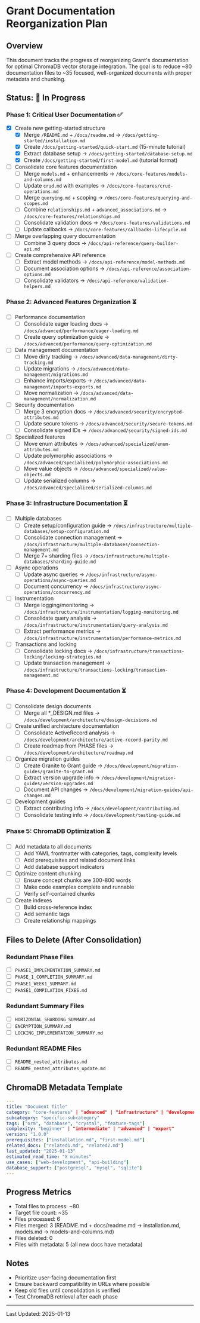 # Grant Documentation Reorganization Plan

## Overview
This document tracks the progress of reorganizing Grant's documentation for optimal ChromaDB vector storage integration. The goal is to reduce ~80 documentation files to ~35 focused, well-organized documents with proper metadata and chunking.

## Status: 🚧 In Progress

### Phase 1: Critical User Documentation ✅
- [x] Create new getting-started structure
  - [x] Merge `/README.md` + `/docs/readme.md` → `/docs/getting-started/installation.md`
  - [x] Create `/docs/getting-started/quick-start.md` (15-minute tutorial)
  - [x] Extract database setup → `/docs/getting-started/database-setup.md`
  - [x] Create `/docs/getting-started/first-model.md` (tutorial format)
- [ ] Consolidate core features documentation
  - [ ] Merge `models.md` + enhancements → `/docs/core-features/models-and-columns.md`
  - [ ] Update `crud.md` with examples → `/docs/core-features/crud-operations.md`
  - [ ] Merge `querying.md` + scoping → `/docs/core-features/querying-and-scopes.md`
  - [ ] Combine `relationships.md` + `advanced_associations.md` → `/docs/core-features/relationships.md`
  - [ ] Consolidate validation docs → `/docs/core-features/validations.md`
  - [ ] Update callbacks → `/docs/core-features/callbacks-lifecycle.md`
- [ ] Merge overlapping query documentation
  - [ ] Combine 3 query docs → `/docs/api-reference/query-builder-api.md`
- [ ] Create comprehensive API reference
  - [ ] Extract model methods → `/docs/api-reference/model-methods.md`
  - [ ] Document association options → `/docs/api-reference/association-options.md`
  - [ ] Consolidate validators → `/docs/api-reference/validation-helpers.md`

### Phase 2: Advanced Features Organization ⏳
- [ ] Performance documentation
  - [ ] Consolidate eager loading docs → `/docs/advanced/performance/eager-loading.md`
  - [ ] Create query optimization guide → `/docs/advanced/performance/query-optimization.md`
- [ ] Data management documentation
  - [ ] Move dirty tracking → `/docs/advanced/data-management/dirty-tracking.md`
  - [ ] Update migrations → `/docs/advanced/data-management/migrations.md`
  - [ ] Enhance imports/exports → `/docs/advanced/data-management/imports-exports.md`
  - [ ] Move normalization → `/docs/advanced/data-management/normalization.md`
- [ ] Security documentation
  - [ ] Merge 3 encryption docs → `/docs/advanced/security/encrypted-attributes.md`
  - [ ] Update secure tokens → `/docs/advanced/security/secure-tokens.md`
  - [ ] Consolidate signed IDs → `/docs/advanced/security/signed-ids.md`
- [ ] Specialized features
  - [ ] Move enum attributes → `/docs/advanced/specialized/enum-attributes.md`
  - [ ] Update polymorphic associations → `/docs/advanced/specialized/polymorphic-associations.md`
  - [ ] Move value objects → `/docs/advanced/specialized/value-objects.md`
  - [ ] Update serialized columns → `/docs/advanced/specialized/serialized-columns.md`

### Phase 3: Infrastructure Documentation ⏳
- [ ] Multiple databases
  - [ ] Create setup/configuration guide → `/docs/infrastructure/multiple-databases/setup-configuration.md`
  - [ ] Consolidate connection management → `/docs/infrastructure/multiple-databases/connection-management.md`
  - [ ] Merge 7+ sharding files → `/docs/infrastructure/multiple-databases/sharding-guide.md`
- [ ] Async operations
  - [ ] Update async queries → `/docs/infrastructure/async-operations/async-queries.md`
  - [ ] Document concurrency → `/docs/infrastructure/async-operations/concurrency.md`
- [ ] Instrumentation
  - [ ] Merge logging/monitoring → `/docs/infrastructure/instrumentation/logging-monitoring.md`
  - [ ] Consolidate query analysis → `/docs/infrastructure/instrumentation/query-analysis.md`
  - [ ] Extract performance metrics → `/docs/infrastructure/instrumentation/performance-metrics.md`
- [ ] Transactions and locking
  - [ ] Consolidate locking docs → `/docs/infrastructure/transactions-locking/locking-strategies.md`
  - [ ] Update transaction management → `/docs/infrastructure/transactions-locking/transaction-management.md`

### Phase 4: Development Documentation ⏳
- [ ] Consolidate design documents
  - [ ] Merge all *_DESIGN.md files → `/docs/development/architecture/design-decisions.md`
- [ ] Create unified architecture documentation
  - [ ] Consolidate ActiveRecord analysis → `/docs/development/architecture/active-record-parity.md`
  - [ ] Create roadmap from PHASE files → `/docs/development/architecture/roadmap.md`
- [ ] Organize migration guides
  - [ ] Create Granite to Grant guide → `/docs/development/migration-guides/granite-to-grant.md`
  - [ ] Extract version upgrade info → `/docs/development/migration-guides/version-upgrades.md`
  - [ ] Document API changes → `/docs/development/migration-guides/api-changes.md`
- [ ] Development guides
  - [ ] Extract contributing info → `/docs/development/contributing.md`
  - [ ] Consolidate testing info → `/docs/development/testing-guide.md`

### Phase 5: ChromaDB Optimization ⏳
- [ ] Add metadata to all documents
  - [ ] Add YAML frontmatter with categories, tags, complexity levels
  - [ ] Add prerequisites and related document links
  - [ ] Add database support indicators
- [ ] Optimize content chunking
  - [ ] Ensure concept chunks are 300-800 words
  - [ ] Make code examples complete and runnable
  - [ ] Verify self-contained chunks
- [ ] Create indexes
  - [ ] Build cross-reference index
  - [ ] Add semantic tags
  - [ ] Create relationship mappings

## Files to Delete (After Consolidation)

### Redundant Phase Files
- [ ] `PHASE1_IMPLEMENTATION_SUMMARY.md`
- [ ] `PHASE_1_COMPLETION_SUMMARY.md`
- [ ] `PHASE1_WEEK1_SUMMARY.md`
- [ ] `PHASE1_COMPILATION_FIXES.md`

### Redundant Summary Files
- [ ] `HORIZONTAL_SHARDING_SUMMARY.md`
- [ ] `ENCRYPTION_SUMMARY.md`
- [ ] `LOCKING_IMPLEMENTATION_SUMMARY.md`

### Redundant README Files
- [ ] `README_nested_attributes.md`
- [ ] `README_nested_attributes_update.md`

## ChromaDB Metadata Template

```yaml
---
title: "Document Title"
category: "core-features" | "advanced" | "infrastructure" | "development"
subcategory: "specific-subcategory"
tags: ["orm", "database", "crystal", "feature-tags"]
complexity: "beginner" | "intermediate" | "advanced" | "expert"
version: "1.0.0"
prerequisites: ["installation.md", "first-model.md"]
related_docs: ["related1.md", "related2.md"]
last_updated: "2025-01-13"
estimated_read_time: "X minutes"
use_cases: ["web-development", "api-building"]
database_support: ["postgresql", "mysql", "sqlite"]
---
```

## Progress Metrics
- Total files to process: ~80
- Target file count: ~35
- Files processed: 6
- Files merged: 3 (README.md + docs/readme.md → installation.md, models.md → models-and-columns.md)
- Files deleted: 0
- Files with metadata: 5 (all new docs have metadata)

## Notes
- Prioritize user-facing documentation first
- Ensure backward compatibility in URLs where possible
- Keep old files until consolidation is verified
- Test ChromaDB retrieval after each phase

---
Last Updated: 2025-01-13